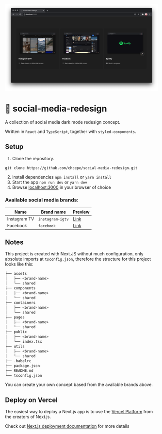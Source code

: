 [![Preview](public/preview.png)](https://social-media-redesign-chcepe.vercel.app/)

# 🌙 social-media-redesign

A collection of social media dark mode redesign concept.

Written in `React` and `TypeScript`, together with `styled-components`.

## Setup

1.  Clone the repository.

```
git clone https://github.com/chcepe/social-media-redesign.git
```

2.  Install dependencies `npm install` or `yarn install`
3.  Start the app `npm run dev` or `yarn dev`
4.  Browse [localhost:3000](http://localhost:3000/) in your browser of choice

### Available social media brands:

| Name         | Brand name       | Preview                                                                |
| ------------ | ---------------- | ---------------------------------------------------------------------- |
| Instagram TV | `instagram-igtv` | [Link](https://social-media-redesign-chcepe.vercel.app/instagram-igtv) |
| Facebook     | `facebook`       | [Link](https://social-media-redesign-chcepe.vercel.app/facebook)       |

## Notes

This project is created with Next.JS without much configuration, only absolute imports at `tsconfig.json`, therefore the structure for this project looks like this:

```
├── assets
│   ├── <brand-name>
│   └── shared
├── components
│   ├── <brand-name>
│   └── shared
├── containers
│   ├── <brand-name>
│   └── shared
├── pages
│   ├── <brand-name>
│   └── shared
├── public
│   ├── <brand-name>
│   └── index.tsx
├── utils
│   ├── <brand-name>
│   └── shared
├── .babelrc
├── package.json
├── README.md
└── tsconfig.json
```

You can create your own concept based from the available brands above.

## Deploy on Vercel

The easiest way to deploy a Next.js app is to use the [Vercel Platform](https://vercel.com/import?utm_medium=default-template&filter=next.js&utm_source=create-next-app&utm_campaign=create-next-app-readme) from the creators of Next.js.

Check out [Next.js deployment documentation](https://nextjs.org/docs/deployment) for more details

